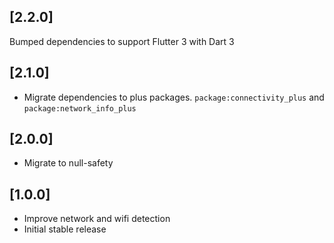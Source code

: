 ## [2.2.0]

Bumped dependencies to support Flutter 3 with Dart 3

## [2.1.0]

- Migrate dependencies to plus packages. `package:connectivity_plus` and `package:network_info_plus`

## [2.0.0]

- Migrate to null-safety

## [1.0.0]

- Improve network and wifi detection
- Initial stable release
